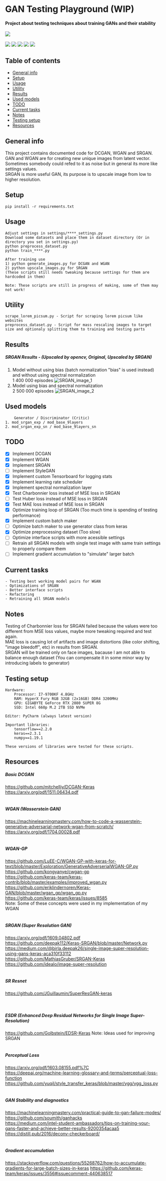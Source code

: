# GAN Testing Playground (WIP)
#### Project about testing techniques about training GANs and their stability

<img src=https://badges.pufler.dev/created/Matesxs/GAN-Playground>
<br/>
<br/>

<img src=https://img.shields.io/github/license/Matesxs/GAN-Playground>
<img src=https://img.shields.io/github/stars/Matesxs/GAN-Playground>
<img src=https://badges.pufler.dev/visits/Matesxs/GAN-Playground>
<img src=https://img.shields.io/github/issues/Matesxs/GAN-Playground>
<img src=https://badges.pufler.dev/updated/Matesxs/GAN-Playground>

## Table of contents
* [General info](#general-info)
* [Setup](#setup)
* [Usage](#usage)
* [Utility](#utility)
* [Results](#results)
* [Used models](#used-models)
* [TODO](#todo)
* [Current tasks](#current-tasks)
* [Notes](#notes)
* [Testing setup](#testing-setup)
* [Resources](#resources)

## General info
This project contains documented code for DCGAN, WGAN and SRGAN. \
GAN and WGAN are for creating new unique images from latent vector. \
Sometimes somebody could refed to it as noise but in general its more like settings values. \
SRGAN is more useful GAN, its purpose is to upscale image from low to higher resolution.

## Setup
```
pip install -r requirements.txt
```

## Usage
```
Adjust settings in settings/****_settings.py
Download some datasets and place them in dataset directory (Or in directory you set in settings.py)
python preprocess_dataset.py
python train_****.py

After training use
1) python generate_images.py for DCGAN and WGAN
2) python upscale_images.py for SRGAN
(These scripts still needs tweaking because settings for them are hardcoded in them)

Note: These scripts are still in progress of making, some of them may not work!
```

## Utility
```
scrape_lorem_picsum.py - Script for scraping lorem picsum like websites
preprocess_dataset.py - Script for mass rescaling images to target size and optionaly splitting them to training and testing parts
```

## Results
##### SRGAN Results - (Upscaled by opencv, Original, Upscaled by SRGAN)
1) Model without using bias (batch normalization "bias" is used instead) and without using spectral normalization \
1 400 000 episodes
![SRGAN_image_1](media/srgan_results/srganResultImage1.png?raw=true)
2) Model using bias and spectral normalization \
2 500 000 episodes
![SRGAN_image_2](media/srgan_results/srganResultImage2.png?raw=true)

## Used models
```
    Generator / Discriminator (Critic)
1. mod_srgan_exp / mod_base_9layers
2. mod_srgan_exp_sn / mod_base_9layers_sn
```

## TODO
- [x] Implement DCGAN
- [x] Implement WGAN
- [x] Implement SRGAN
- [ ] Implement StyleGAN
- [x] Implement custom Tensorboard for logging stats
- [x] Implement learning rate scheduler
- [x] Implement spectral normalization layer
- [x] Test Charbonnier loss instead of MSE loss in SRGAN
- [ ] Test Huber loss instead of MSE loss in SRGAN
- [x] Test MAE loss instead of MSE loss in SRGAN
- [x] Optimize training loop of SRGAN (Too much time is spending of testing performance)
- [x] Implement custom batch maker
- [ ] Optimize batch maker to use generator class from keras
- [x] Optimize preprocessing dataset (Too slow)
- [ ] Optimize interface scripts with more acessible settings
- [ ] Retrain all SRGAN models with single test image with same train settings to properly compare them
- [ ] Implement gradient accumulation to "simulate" larger batch

## Current tasks
```
- Testing best working model pairs for WGAN
- Optimizations of SRGAN
- Better interface scripts
- Refactoring
- Retraining all SRGAN models
```

## Notes
Testing of Charbonnier loss for SRGAN failed because the values were too different from MSE loss values, maybe more tweaking required and test again. \
MAE loss is causing lot of artifacts and image distortions (like color shifting, "image bleedoff", etc) in results from SRGAN. \
SRGAN will be trained only on face images, bacause I am not able to balance enough dataset (You can compensate it in some minor way by introducing labels to generator)

## Testing setup
```
Hardware:
    Processor: I7-9700KF 4.8GHz
    RAM: HyperX Fury RGB 32GB (2x16GB) DDR4 3200MHz
    GPU: GIGABYTE GeForce RTX 2080 SUPER 8G
    SSD: Intel 660p M.2 2TB SSD NVMe

Editor: PyCharm (always latest version)

Important libraries:
    tensorflow==2.2.0
    keras==2.3.1
    numpy==1.19.1

These versions of libraries were tested for these scripts.
```

## Resources
##### Basic DCGAN
https://github.com/mitchelljy/DCGAN-Keras \
https://arxiv.org/pdf/1511.06434.pdf
<br/>
<br/>
##### WGAN (Wasserstein GAN)
https://machinelearningmastery.com/how-to-code-a-wasserstein-generative-adversarial-network-wgan-from-scratch/ \
https://arxiv.org/pdf/1704.00028.pdf
<br/>
<br/>
##### WGAN-GP
https://github.com/LuEE-C/WGAN-GP-with-keras-for-text/blob/master/Exploration/GenerativeAdverserialWGAN-GP.py \
https://github.com/kongyanye/cwgan-gp \
https://github.com/keras-team/keras-contrib/blob/master/examples/improved_wgan.py \
https://github.com/eriklindernoren/Keras-GAN/blob/master/wgan_gp/wgan_gp.py \
https://github.com/keras-team/keras/issues/8585 \
Note: Some of these concepts were used in my implementation of my WGAN
<br/>
<br/>
##### SRGAN (Super Resolution GAN)
https://arxiv.org/pdf/1609.04802.pdf \
https://github.com/deepak112/Keras-SRGAN/blob/master/Network.py \
https://medium.com/@birla.deepak26/single-image-super-resolution-using-gans-keras-aca310f33112 \
https://github.com/MathiasGruber/SRGAN-Keras \
https://github.com/idealo/image-super-resolution
<br/>
<br/>
##### SR Resnet
https://github.com/JGuillaumin/SuperResGAN-keras \
<br/>
<br/>
##### ESDR (Enhanced Deep Residual Networks for Single Image Super-Resolution)
https://github.com/Golbstein/EDSR-Keras
Note: Ideas used for improving SRGAN
<br/>
<br/>
##### Perceptual Loss
https://arxiv.org/pdf/1603.08155.pdf%7C \
https://deepai.org/machine-learning-glossary-and-terms/perceptual-loss-function \
https://github.com/yuqil/style_transfer_keras/blob/master/vgg/vgg_loss.py
<br/>
<br/>
##### GAN Stability and diagnostics
https://machinelearningmastery.com/practical-guide-to-gan-failure-modes/ \
https://github.com/soumith/ganhacks \
https://medium.com/intel-student-ambassadors/tips-on-training-your-gans-faster-and-achieve-better-results-9200354acaa5 \
https://distill.pub/2016/deconv-checkerboard/
<br/>
<br/>
##### Gradient accumulation
https://stackoverflow.com/questions/55268762/how-to-accumulate-gradients-for-large-batch-sizes-in-keras
https://github.com/keras-team/keras/issues/3556#issuecomment-440638517

